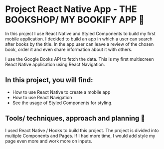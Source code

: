 # Project React Native App - THE BOOKSHOP/ MY BOOKIFY APP 📱

In this project I use React Native and Styled Components to build my first mobile application. I decided to build an app in which a user can search
after books by the title. In the app user can leave a review of the chosen book, order it and even share information
about it with others.

I use the Google Books API to fetch the data. This is my first multiscreen React Native application using React Navigation.

## In this project, you will find:

- How to use React Native to create a mobile app
- How to use React Navigation
- See the usage of Styled Components for styling.

## Tools/ techniques, approach and planning 🔨

I used React Native / Hooks to build this project. The project is divided into multiple Components and Pages.
If I had more time, I would add style my page even more and work more on inputs.
